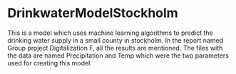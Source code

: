 # DrinkwaterModelStockholm
This is a model which uses machine learning algorithms to predict the drinking water supply in a small county in stockholm. 
In the report named Group project Digitalization F, all the results are mentioned. The files with the data are named Precipitation and Temp which were the two parameters used for creating this model. 

